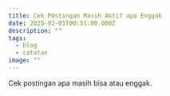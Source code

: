 ```yaml
---
title: Cek POstingan Masih Aktif apa Enggak
date: 2025-02-01T00:51:00.000Z
description: ""
tags:
  - blog
  - catatan
image: ""
---
```

Cek postingan apa masih bisa atau enggak.